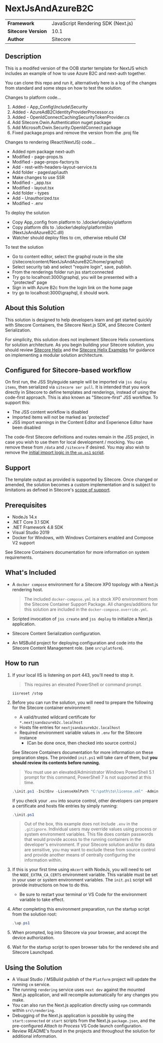# NextJsAndAzureB2C

| | |
|--|--|
| **Framework** | JavaScript Rendering SDK (Next.js) |
| **Sitecore Version** | 10.1 |
| **Author** | Sitecore |


## Description
This is a modifed version of the OOB starter template for NextJS which includes an example of how to use Azure B2C and next-auth together.

You can clone this repo and run it, alternatively here is a log of the changes from standard and some steps on how to test the solution.

Changes to platform code...

1. Added - App_Config\Include\Security
2. Added - AzureAdB2CIdentityProviderProcessor.cs
3. Added - OpenIdConnectCachingSecurityTokenProvider.cs
2. Add Sitecore.Owin.Authentication nuget package
3. Add Microsoft.Owin.Security.OpenIdConnect package
4. Fixed package.props and remove the version from the .proj file

Changes to rendering (React\NextJS) code...

- Added npm package next-auth
- Modified - page-props.ts
- Modified - page-props-factory.ts
- Add - rest-with-headers-layout-service.ts
- Add folder - pages\api\auth
- Make changes to use SSR 
- Modified - _app.tsx
- Modified - layout.tsx
- Add folder - types
- Add - Unauthorized.tsx
- Modified - .env

To deploy the solution

- Copy App_config from platform to .\docker\deploy\platform
- Copy platform dlls to .\docker\deploy\platform\bin (NextJsAndAzureB2C.dll)
- Watcher should deploy files to cm, otherwise rebuild CM

To test the solution

- Go to content editor, select the graphql route in the site (/sitecore/content/NextJsAndAzureB2C/home/graphql)
- Select security tab and select "require login", save, publish.
- From the renderings folder run jss start:connected
- Try go to localhost:3000\graphql, you will be presented with a "protected" page
- Sign in with Azure B2c from the login link on the home page
- try go to localhost:3000\graphql, it should work.

## About this Solution
This solution is designed to help developers learn and get started quickly
with Sitecore Containers, the Sitecore Next.js SDK, and Sitecore
Content Serialization.

For simplicity, this solution does not implement Sitecore Helix conventions for
solution architecture. As you begin building your Sitecore solution,
you should review [Sitecore Helix](https://helix.sitecore.net/) and the
[Sitecore Helix Examples](https://sitecore.github.io/Helix.Examples/) for guidance
on implementing a modular solution architecture.

## Configured for Sitecore-based workflow
On first run, the JSS Styleguide sample will be imported via `jss deploy items`, then serialized via `sitecore ser pull`. It is intended that you work directly in Sitecore to define templates and renderings, instead of using the code-first approach. This is also known as "Sitecore-first" JSS workflow. To support this:

* The JSS content workflow is disabled
* Imported items will not be marked as 'protected'
* JSS import warnings in the Content Editor and Experience Editor have been disabled

The code-first Sitecore definitions and routes remain in the JSS project, in case you wish to use them for local development / mocking. You can remove these from `/data` and `/sitecore` if desired. You may also wish to remove the [initial import logic in the `up.ps1` script](./up.ps1#L44).


## Support
The template output as provided is supported by Sitecore. Once changed or amended,
the solution becomes a custom implementation and is subject to limitations as
defined in Sitecore's [scope of support](https://kb.sitecore.net/articles/463549#ScopeOfSupport).

## Prerequisites
* NodeJs 14.x
* .NET Core 3.1 SDK
* .NET Framework 4.8 SDK
* Visual Studio 2019
* Docker for Windows, with Windows Containers enabled and Compose V2 support

See Sitecore Containers documentation for more information on system requirements.

## What's Included
* A `docker compose` environment for a Sitecore XP0 topology
  with a Next.js rendering host.

  > The included `docker-compose.yml` is a stock XP0 environment from the Sitecore
  > Container Support Package. All changes/additions for this solution are included
  > in the `docker-compose.override.yml`.

* Scripted invocation of `jss create` and `jss deploy` to initialize a
  Next.js application.
* Sitecore Content Serialization configuration.
* An MSBuild project for deploying configuration and code into
  the Sitecore Content Management role. (see `src\platform`).

## How to run
1. If your local IIS is listening on port 443, you'll need to stop it.
   > This requires an elevated PowerShell or command prompt.
   ```
   iisreset /stop
   ```

1. Before you can run the solution, you will need to prepare the following
   for the Sitecore container environment:
   * A valid/trusted wildcard certificate for `*.nextjsandazureb2c.localhost`
   * Hosts file entries for `nextjsandazureb2c.localhost`
   * Required environment variable values in `.env` for the Sitecore instance
     * (Can be done once, then checked into source control.)

   See Sitecore Containers documentation for more information on these
   preparation steps. The provided `init.ps1` will take care of them,
   but **you should review its contents before running.**

   > You must use an elevated/Administrator Windows PowerShell 5.1 prompt for
   > this command, PowerShell 7 is not supported at this time.

    ```ps1
    .\init.ps1 -InitEnv -LicenseXmlPath "C:\path\to\license.xml" -AdminPassword "DesiredAdminPassword"
    ```

    If you check your `.env` into source control, other developers
    can prepare a certificate and hosts file entries by simply running:

    ```ps1
    .\init.ps1
    ```

    > Out of the box, this example does not include `.env` in the `.gitignore`.
    > Individual users may override values using process or system environment variables.
    > This file does contain passwords that would provide access to the running containers
    > in the developer's environment. If your Sitecore solution and/or its data are sensitive,
    > you may want to exclude these from source control and provide another
    > means of centrally configuring the information within.

1. If this is your first time using `mkcert` with NodeJs, you will
   need to set the `NODE_EXTRA_CA_CERTS` environment variable. This variable
   must be set in your user or system environment variables. The `init.ps1`
   script will provide instructions on how to do this.
    * Be sure to restart your terminal or VS Code for the environment variable
      to take effect.

1. After completing this environment preparation, run the startup script
   from the solution root:
    ```ps1
    .\up.ps1
    ```

1. When prompted, log into Sitecore via your browser, and
   accept the device authorization.

1. Wait for the startup script to open browser tabs for the rendered site
   and Sitecore Launchpad.

## Using the Solution
* A Visual Studio / MSBuild publish of the `Platform` project will update the running `cm` service.
* The running `rendering` service uses `next dev` against the mounted Next.js application, and will recompile automatically for any changes you make.
* You can also run the Next.js application directly using `npm` commands within `src\rendering`.
* Debugging of the Next.js application is possible by using the `start:connected` or `start` scripts from the Next.js `package.json`, and the pre-configured *Attach to Process* VS Code launch configuration.
* Review README's found in the projects and throughout the solution for additional information.
